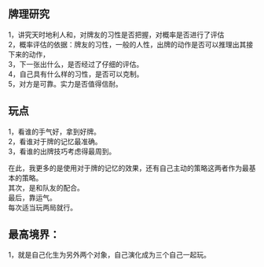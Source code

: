 ## 牌理研究
1，讲究天时地利人和，对牌友的习性是否把握，对概率是否进行了评估  
2，概率评估的依据：牌友的习性，一般的人性，出牌的动作是否可以推理出其接下来的动作，    
3，下一张出什么，是否经过了仔细的评估。    
4，自己具有什么样的习性，是否可以克制。    
5，对方是可靠。实力是否值得信耐。      


## 玩点   
1，看谁的手气好，拿到好牌。   
2，看谁对于牌的记忆最准确。   
3，看谁的出牌技巧考虑得最周到。   

在此，我更多的是使用对于牌的记忆的效果，还有自己主动的策略这两者作为最基本的策略。    
其次，是和队友的配合。    
最后，靠运气。    
每次适当玩两局就行。   

## 最高境界：   
1，就是自己化生为另外两个对象，自己演化成为三个自己一起玩。   



